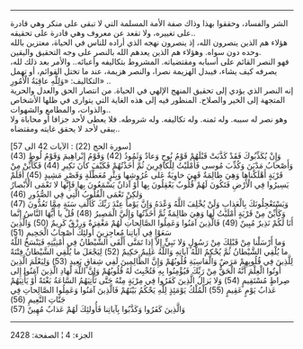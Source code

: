 ------------------------------------------------------------------------

الشر والفساد، وحققوا بهذا وذاك صفة الأمة المسلمة التي لا تبقى على منكر
وهي قادرة على تغييره، ولا تقعد عن معروف وهي قادرة على تحقيقه..  
هؤلاء هم الذين ينصرون الله، إذ ينصرون نهجه الذي أراده للناس في الحياة،
معتزين بالله وحده دون سواه. وهؤلاء هم الذين يعدهم الله بالنصر على وجه
التحقيق واليقين.  
فهو النصر القائم على أسبابه ومقتضياته. المشروط بتكاليفه وأعبائه.. والأمر
بعد ذلك لله، يصرفه كيف يشاء، فيبدل الهزيمة نصرا، والنصر هزيمة، عند ما
تختل القوائم، أو تهمل التكاليف: «وَلِلَّهِ عاقِبَةُ الْأُمُورِ» ..  
إنه النصر الذي يؤدي إلى تحقيق المنهج الإلهي في الحياة. من انتصار الحق
والعدل والحرية المتجهة إلى الخير والصلاح. المنظور فيه إلى هذه الغاية
التي يتوارى في ظلها الأشخاص والذوات، والمطامع والشهوات..  
وهو نصر له سببه. وله ثمنه. وله تكاليفه. وله شروطه. فلا يعطى لأحد جزافا
أو محاباة ولا يبقى لأحد لا يحقق غايته ومقتضاه..  
  
\[سورة الحج (22) : الآيات 42 الى 57\]  
وَإِنْ يُكَذِّبُوكَ فَقَدْ كَذَّبَتْ قَبْلَهُمْ قَوْمُ نُوحٍ وَعادٌ وَثَمُودُ (42) وَقَوْمُ إِبْراهِيمَ وَقَوْمُ لُوطٍ
(43) وَأَصْحابُ مَدْيَنَ وَكُذِّبَ مُوسى فَأَمْلَيْتُ لِلْكافِرِينَ ثُمَّ أَخَذْتُهُمْ فَكَيْفَ كانَ نَكِيرِ (44)
فَكَأَيِّنْ مِنْ قَرْيَةٍ أَهْلَكْناها وَهِيَ ظالِمَةٌ فَهِيَ خاوِيَةٌ عَلى عُرُوشِها وَبِئْرٍ مُعَطَّلَةٍ وَقَصْرٍ
مَشِيدٍ (45) أَفَلَمْ يَسِيرُوا فِي الْأَرْضِ فَتَكُونَ لَهُمْ قُلُوبٌ يَعْقِلُونَ بِها أَوْ آذانٌ يَسْمَعُونَ
بِها فَإِنَّها لا تَعْمَى الْأَبْصارُ وَلكِنْ تَعْمَى الْقُلُوبُ الَّتِي فِي الصُّدُورِ (46)  
وَيَسْتَعْجِلُونَكَ بِالْعَذابِ وَلَنْ يُخْلِفَ اللَّهُ وَعْدَهُ وَإِنَّ يَوْماً عِنْدَ رَبِّكَ كَأَلْفِ سَنَةٍ مِمَّا
تَعُدُّونَ (47) وَكَأَيِّنْ مِنْ قَرْيَةٍ أَمْلَيْتُ لَها وَهِيَ ظالِمَةٌ ثُمَّ أَخَذْتُها وَإِلَيَّ الْمَصِيرُ (48)
قُلْ يا أَيُّهَا النَّاسُ إِنَّما أَنَا لَكُمْ نَذِيرٌ مُبِينٌ (49) فَالَّذِينَ آمَنُوا وَعَمِلُوا
الصَّالِحاتِ لَهُمْ مَغْفِرَةٌ وَرِزْقٌ كَرِيمٌ (50) وَالَّذِينَ سَعَوْا فِي آياتِنا مُعاجِزِينَ أُولئِكَ
أَصْحابُ الْجَحِيمِ (51)  
وَما أَرْسَلْنا مِنْ قَبْلِكَ مِنْ رَسُولٍ وَلا نَبِيٍّ إِلاَّ إِذا تَمَنَّى أَلْقَى الشَّيْطانُ فِي أُمْنِيَّتِهِ
فَيَنْسَخُ اللَّهُ ما يُلْقِي الشَّيْطانُ ثُمَّ يُحْكِمُ اللَّهُ آياتِهِ وَاللَّهُ عَلِيمٌ حَكِيمٌ (52) لِيَجْعَلَ
ما يُلْقِي الشَّيْطانُ فِتْنَةً لِلَّذِينَ فِي قُلُوبِهِمْ مَرَضٌ وَالْقاسِيَةِ قُلُوبُهُمْ وَإِنَّ الظَّالِمِينَ
لَفِي شِقاقٍ بَعِيدٍ (53) وَلِيَعْلَمَ الَّذِينَ أُوتُوا الْعِلْمَ أَنَّهُ الْحَقُّ مِنْ رَبِّكَ فَيُؤْمِنُوا بِهِ
فَتُخْبِتَ لَهُ قُلُوبُهُمْ وَإِنَّ اللَّهَ لَهادِ الَّذِينَ آمَنُوا إِلى صِراطٍ مُسْتَقِيمٍ (54) وَلا يَزالُ
الَّذِينَ كَفَرُوا فِي مِرْيَةٍ مِنْهُ حَتَّى تَأْتِيَهُمُ السَّاعَةُ بَغْتَةً أَوْ يَأْتِيَهُمْ عَذابُ يَوْمٍ عَقِيمٍ
(55) الْمُلْكُ يَوْمَئِذٍ لِلَّهِ يَحْكُمُ بَيْنَهُمْ فَالَّذِينَ آمَنُوا وَعَمِلُوا الصَّالِحاتِ فِي جَنَّاتِ
النَّعِيمِ (56)  
وَالَّذِينَ كَفَرُوا وَكَذَّبُوا بِآياتِنا فَأُولئِكَ لَهُمْ عَذابٌ مُهِينٌ (57)

------------------------------------------------------------------------

الجزء: 4 ¦ الصفحة: 2428
